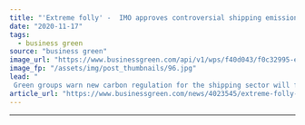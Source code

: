 ```yaml
---
title: "'Extreme folly' -  IMO approves controversial shipping emissions regulation"
date: "2020-11-17"
tags: 
  - business green
source: "business green"
image_url: "https://www.businessgreen.com/api/v1/wps/f40d043/f0c32995-ef78-4393-ac0d-5e07e6e803ac/4/fidelityseafarers-185x114.jpg"
image_fp: "/assets/img/post_thumbnails/96.jpg"
lead: "
 Green groups warn new carbon regulation for the shipping sector will fail to cap industry emissions and thus undermine global climate goals ..."
article_url: "https://www.businessgreen.com/news/4023545/extreme-folly-imo-approves-controversial-shipping-emissions-regulation"
---
```


---
